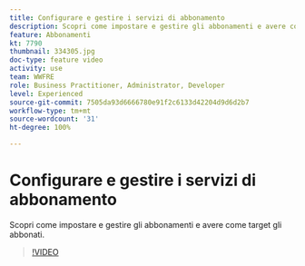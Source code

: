 ```yaml
---
title: Configurare e gestire i servizi di abbonamento
description: Scopri come impostare e gestire gli abbonamenti e avere come target gli abbonati.
feature: Abbonamenti
kt: 7790
thumbnail: 334305.jpg
doc-type: feature video
activity: use
team: WWFRE
role: Business Practitioner, Administrator, Developer
level: Experienced
source-git-commit: 7505da93d6666780e91f2c6133d42204d9d6d2b7
workflow-type: tm+mt
source-wordcount: '31'
ht-degree: 100%

---
```


# Configurare e gestire i servizi di abbonamento

Scopri come impostare e gestire gli abbonamenti e avere come target gli abbonati.

>[!VIDEO](https://video.tv.adobe.com/v/334305?quality=12)
